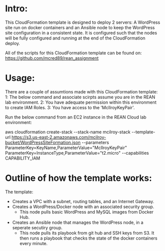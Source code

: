 # Intro:

This CloudFormation template is designed to deploy 2 servers: A WordPress site run on docker containers and an Ansible node to keep the WordPress site configuration in a consistent state. 
It is configured such that the nodes will be fully configured and running at the end of the CloudFormation deploy. 

All of the scripts for this CloudFormation template can be found on: https://github.com/mcred89/rean_assignment

# Usage: 

There are a couple of assumtions made with this CloudFormation template:
1: The below command and associate scirpts assume you are in the REAN lab environment.
2: You have adequate permission within this environment to create IAM Roles.
3: You have access to the 'McIlroyKeyPair'.

Run the below command from an EC2 instance in the REAN Cloud lab environment:

aws cloudformation create-stack --stack-name mcilroy-stack --template-url https://s3.us-east-2.amazonaws.com/mcilroy-bucket/WordPressSiteFormation.json --parameters ParameterKey=KeyName,ParameterValue="McIlroyKeyPair" ParameterKey=InstanceType,ParameterValue="t2.micro" --capabilities CAPABILITY_IAM

# Outline of how the template works:

The template:
- Creates a VPC with a subnet, routing tables, and an Internet Gateway.
- Creates a WordPress/Docker node with an associated security group.
    - This node pulls basic WordPress and MySQL images from Docker Hub.
- Creates an Ansible node that manages the WordPress node, in a seperate secutiry group.
    - This node pulls its playbook from git hub and SSH keys from S3. It then runs a playbook that checks the state of the docker containers every minute. 




